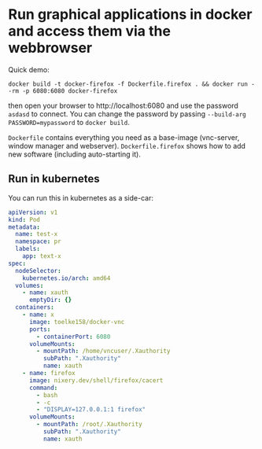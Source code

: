 # Run graphical applications in docker and access them via the webbrowser

Quick demo:

```shell
docker build -t docker-firefox -f Dockerfile.firefox . && docker run --rm -p 6080:6080 docker-firefox
```

then open your browser to http://localhost:6080 and use the password `asdasd` to connect. You can change the password by passing `--build-arg PASSWORD=mypassword` to `docker build`.

`Dockerfile` contains everything you need as a base-image (vnc-server, window manager and webserver). `Dockerfile.firefox` shows how to add new software (including auto-starting it).

## Run in kubernetes

You can run this in kubernetes as a side-car:

```yaml
apiVersion: v1
kind: Pod
metadata:
  name: test-x
  namespace: pr
  labels:
    app: text-x
spec:
  nodeSelector:
    kubernetes.io/arch: amd64
  volumes:
    - name: xauth
      emptyDir: {}
  containers:
    - name: x
      image: toelke158/docker-vnc
      ports:
        - containerPort: 6080
      volumeMounts:
        - mountPath: /home/vncuser/.Xauthority
          subPath: ".Xauthority"
          name: xauth
    - name: firefox
      image: nixery.dev/shell/firefox/cacert
      command:
        - bash
        - -c
        - "DISPLAY=127.0.0.1:1 firefox"
      volumeMounts:
        - mountPath: /root/.Xauthority
          subPath: ".Xauthority"
          name: xauth
```
